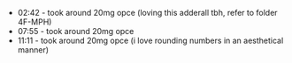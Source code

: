 * 02:42 - took around 20mg opce (loving this adderall tbh, refer to folder 4F-MPH)
* 07:55 - took around 20mg opce
* 11:11 - took around 20mg opce (i love rounding numbers in an aesthetical manner)